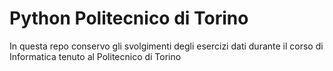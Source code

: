 # Python Politecnico di Torino

In questa repo conservo gli svolgimenti degli esercizi 
dati durante il corso di Informatica tenuto al 
Politecnico di Torino
